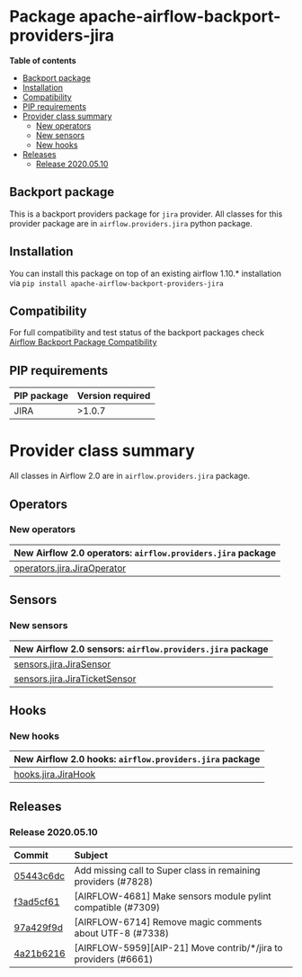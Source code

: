 <!--
 Licensed to the Apache Software Foundation (ASF) under one
 or more contributor license agreements.  See the NOTICE file
 distributed with this work for additional information
 regarding copyright ownership.  The ASF licenses this file
 to you under the Apache License, Version 2.0 (the
 "License"); you may not use this file except in compliance
 with the License.  You may obtain a copy of the License at

   http://www.apache.org/licenses/LICENSE-2.0

 Unless required by applicable law or agreed to in writing,
 software distributed under the License is distributed on an
 "AS IS" BASIS, WITHOUT WARRANTIES OR CONDITIONS OF ANY
 KIND, either express or implied.  See the License for the
 specific language governing permissions and limitations
 under the License.
 -->


# Package apache-airflow-backport-providers-jira

**Table of contents**

- [Backport package](#backport-package)
- [Installation](#installation)
- [Compatibility](#compatibility)
- [PIP requirements](#pip-requirements)
- [Provider class summary](#provider-class-summary)
    - [New operators](#new-operators)
    - [New sensors](#new-sensors)
    - [New hooks](#new-hooks)
- [Releases](#releases)
    - [Release 2020.05.10](#release-2020.05.10)

## Backport package

This is a backport providers package for `jira` provider. All classes for this provider package
are in `airflow.providers.jira` python package.

## Installation

You can install this package on top of an existing airflow 1.10.* installation via
`pip install apache-airflow-backport-providers-jira`

## Compatibility

For full compatibility and test status of the backport packages check
[Airflow Backport Package Compatibility](https://cwiki.apache.org/confluence/display/AIRFLOW/Backported+providers+packages+for+Airflow+1.10.*+series)

## PIP requirements

| PIP package   | Version required   |
|:--------------|:-------------------|
| JIRA          | &gt;1.0.7             |

# Provider class summary

All classes in Airflow 2.0 are in `airflow.providers.jira` package.


## Operators


### New operators

| New Airflow 2.0 operators: `airflow.providers.jira` package                                                           |
|:----------------------------------------------------------------------------------------------------------------------|
| [operators.jira.JiraOperator](https://github.com/apache/airflow/blob/master/airflow/providers/jira/operators/jira.py) |






## Sensors


### New sensors

| New Airflow 2.0 sensors: `airflow.providers.jira` package                                                             |
|:----------------------------------------------------------------------------------------------------------------------|
| [sensors.jira.JiraSensor](https://github.com/apache/airflow/blob/master/airflow/providers/jira/sensors/jira.py)       |
| [sensors.jira.JiraTicketSensor](https://github.com/apache/airflow/blob/master/airflow/providers/jira/sensors/jira.py) |




## Hooks


### New hooks

| New Airflow 2.0 hooks: `airflow.providers.jira` package                                                   |
|:----------------------------------------------------------------------------------------------------------|
| [hooks.jira.JiraHook](https://github.com/apache/airflow/blob/master/airflow/providers/jira/hooks/jira.py) |





## Releases

### Release 2020.05.10

| Commit                                                                                         | Subject                                                         |
|:-----------------------------------------------------------------------------------------------|:----------------------------------------------------------------|
| [05443c6dc](https://github.com/apache/airflow/commit/05443c6dc8100e791446bbcc0df04de6e34017bb) | Add missing call to Super class in remaining providers (#7828)  |
| [f3ad5cf61](https://github.com/apache/airflow/commit/f3ad5cf6185b9d406d0fb0a4ecc0b5536f79217a) | [AIRFLOW-4681] Make sensors module pylint compatible (#7309)    |
| [97a429f9d](https://github.com/apache/airflow/commit/97a429f9d0cf740c5698060ad55f11e93cb57b55) | [AIRFLOW-6714] Remove magic comments about UTF-8 (#7338)        |
| [4a21b6216](https://github.com/apache/airflow/commit/4a21b62161a8e14f0dbc06f292f4662832c52669) | [AIRFLOW-5959][AIP-21] Move contrib/*/jira to providers (#6661) |
